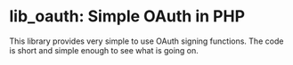 # lib_oauth: Simple OAuth in PHP

This library provides very simple to use OAuth signing functions.
The code is short and simple enough to see what is going on.
